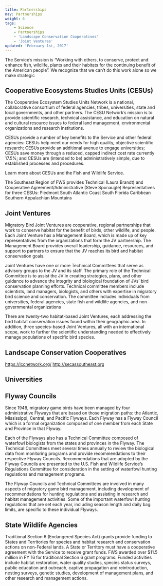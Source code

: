 ```yaml
---
title: Partnerships
nav: Partnerships
weight: 6
tags:
    - Science
    - Partnerships
    - 'Landscape Conservation Cooperatives'
    - 'Joint Ventures'
updated: 'February 1st, 2017'
---
```


The Service’s mission is “Working with others, to conserve, protect and enhance fish, wildlife, plants and their habitats for the continuing benefit of the American people”. We recognize that we can’t do this work alone so we make strategic

## Cooperative Ecosystems Studies Units (CESUs)

The Cooperative Ecosystem Studies Units Network is a national, collaborative consortium of federal agencies, tribes, universities, state and local governments, and other partners. The CESU Network’s mission is to provide scientific research, technical assistance, and education on natural and cultural resource issues to federal land management, environmental organizations and research institutions.

CESUs provide a number of key benefits to the Service and other federal agencies:
CESUs help meet our needs for high quality, objective scientific research;
CESUs provide an additional avenue to engage universities;
CESUs save money through a reduced, capped indirect cost rate currently 17.5%; and
CESUs are (intended to be) administratively simple, due to established processes and procedures.

Learn more about CESUs and the Fish and Wildlife Service.

The Southeast Region of FWS provides Technical (Laura Brandt) and Cooperative Agreement/Administrative (Steve Sponaugle) Representatives for three CESUs:
Piedmont South Atlantic Coast
South Florida Caribbean
Southern Appalachian Mountains

## Joint Ventures

Migratory Bird Joint Ventures are cooperative, regional partnerships that work to conserve habitat for the benefit of birds, other wildlife, and people. Each Joint Venture has a Management Board, which is made up of key representatives from the organizations that form the JV partnership. The Management Board provides overall leadership, guidance, resources, and support to partners to ensure that the JV reaches its bird and habitat conservation goals.

Joint Ventures have one or more Technical Committees that serve as advisory groups to the JV and its staff. The primary role of the Technical Committee is to assist the JV in creating strategies, plans, and other guidance to advance the integrity and biological foundation of JVs’ bird conservation planning efforts. Technical committee members include scientists, land managers, biologists, and others with expertise in migratory bird science and conservation. The committee includes individuals from universities, federal agencies, state fish and wildlife agencies, and non-governmental organizations

There are twenty-two habitat-based Joint Ventures, each addressing the bird habitat conservation issues found within their geographic area. In addition, three species-based Joint Ventures, all with an international scope, work to further the scientific understanding needed to effectively manage populations of specific bird species.

## Landscape Conservation Cooperatives

https://lccnetwork.org/
http://secassoutheast.org

## Universities

## Flyway Councils

Since 1948, migratory game birds have been managed by four administrative Flyways that are based on those migration paths: the Atlantic, Mississippi, Central, and Pacific Flyways. Each Flyway has a Flyway Council which is a formal organization composed of one member from each State and Province in that Flyway.

Each of the Flyways also has a Technical Committee composed of waterfowl biologists from the states and provinces in the Flyway. The Technical Committees meet several times annually to review the biological data from monitoring programs and provide recommendations to their respective Flyway Councils. Recommendations that are adopted by the Flyway Councils are presented to the U.S. Fish and Wildlife Service’s Regulations Committee for consideration in the setting of waterfowl hunting regulations and management programs.

The Flyway Councils and Technical Committees are involved in many aspects of migratory game bird management, including development of recommendations for hunting regulations and assisting in research and habitat management activities. Some of the important waterfowl hunting regulations that are set each year, including season length and daily bag limits, are specific to these individual Flyways.

## State Wildlife Agencies

Traditional Section 6 (Endangered Species Act) grants provide funding to States and Territories for species and habitat research and conservation actions on non-Federal lands.  A State or Territory must have a cooperative agreement with the Service to receive grant funds. FWS awarded over $11.5 million in FY 16 for traditional Section 6 grant programs. Funded activities include habitat restoration, water quality studies, species status surveys, public education and outreach, captive propagation and reintroduction, nesting surveys, genetic studies, development of management plans, and other research and management actions.
